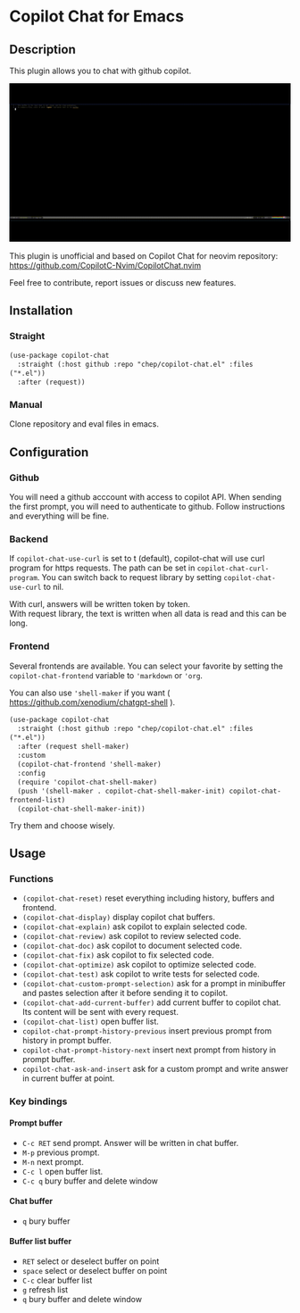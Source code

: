 # Copilot Chat for Emacs
## Description
This plugin allows you to chat with github copilot.

![copilot-chat demo](chat.gif?raw=true "copilot-chat demo")

This plugin is unofficial and based on Copilot Chat for neovim repository: https://github.com/CopilotC-Nvim/CopilotChat.nvim

Feel free to contribute, report issues or discuss new features.

## Installation
### Straight
```
(use-package copilot-chat
  :straight (:host github :repo "chep/copilot-chat.el" :files ("*.el"))
  :after (request))
```

### Manual
Clone repository and eval files in emacs.

## Configuration
### Github
You will need a github acccount with access to copilot API. When sending the first prompt, you will need to authenticate to github. Follow instructions and everything will be fine.

### Backend
If `copilot-chat-use-curl` is set to t (default), copilot-chat will use curl program for https requests. The path can be set in `copilot-chat-curl-program`. You can switch back to request library by setting `copilot-chat-use-curl` to nil.

With curl, answers will be written token by token.  
With request library, the text is written when all data is read and this can be long.

### Frontend
Several frontends are available. You can select your favorite by setting the `copilot-chat-frontend` variable to `'markdown` or `'org`.

You can also use `'shell-maker` if you want ( https://github.com/xenodium/chatgpt-shell ).
```
(use-package copilot-chat
  :straight (:host github :repo "chep/copilot-chat.el" :files ("*.el"))
  :after (request shell-maker)
  :custom
  (copilot-chat-frontend 'shell-maker)
  :config
  (require 'copilot-chat-shell-maker)
  (push '(shell-maker . copilot-chat-shell-maker-init) copilot-chat-frontend-list)
  (copilot-chat-shell-maker-init))
```

Try them and choose wisely.

## Usage
### Functions
- `(copilot-chat-reset)` reset everything including history, buffers and frontend.
- `(copilot-chat-display)` display copilot chat buffers.
- `(copilot-chat-explain)` ask copilot to explain selected code.
- `(copilot-chat-review)` ask copilot to review selected code.
- `(copilot-chat-doc)` ask copilot to document selected code.
- `(copilot-chat-fix)` ask copilot to fix selected code.
- `(copilot-chat-optimize)` ask copilot to optimize selected code.
- `(copilot-chat-test)` ask copilot to write tests for selected code.
- `(copilot-chat-custom-prompt-selection)` ask for a prompt in minibuffer and pastes selection after it before sending it to copilot.
- `(copilot-chat-add-current-buffer)` add current buffer to copilot chat. Its content will be sent with every request.
- `(copilot-chat-list)` open buffer list.
- `copilot-chat-prompt-history-previous` insert previous prompt from history in prompt buffer.
- `copilot-chat-prompt-history-next` insert next prompt from history in prompt buffer.
- `copilot-chat-ask-and-insert` ask for a custom prompt and write answer in current buffer at point.

### Key bindings
#### Prompt buffer
- `C-c RET` send prompt. Answer will be written in chat buffer.
- `M-p` previous prompt.
- `M-n` next prompt.
- `C-c l` open buffer list.
- `C-c q` bury buffer and delete window

#### Chat buffer
- `q` bury buffer

#### Buffer list buffer
- `RET` select or deselect buffer on point
- `space` select or deselect buffer on point
- `C-c` clear buffer list
- `g` refresh list
- `q` bury buffer and delete window
